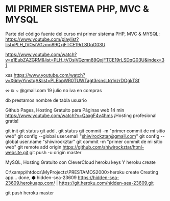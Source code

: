 # MI PRIMER SISTEMA PHP, MVC & MYSQL
Parte del código fuente del curso mi primer sistema PHP, MVC & MYSQL: https://www.youtube.com/playlist?list=PLH_tVOsiVGzmn89QxjFTCE19rLSDqG03U




https://www.youtube.com/watch?v=e1EubZAZGRM&list=PLH_tVOsiVGzmn89QxjFTCE19rLSDqG03U&index=31

xss
https://www.youtube.com/watch?v=X6myYinstqA&list=PLEbpWR0TUWTagt3rsnsLtq1nzrDOgkT8f

∞  ₪ ~ @gmail.com
19 julio no iva en compras

db prestamos
nombre de tabla usuario

Github Pages, Hosting Gratuito para Páginas web 14 min
https://www.youtube.com/watch?v=QaxgF4v4hms
¡Hosting profesional gratis!

git init
git status
git add .
git status
git commit -m "primer commit de mi sitio web"
git config --global user.email "shiwirockztar@gmail.com"
git config --global user.name "shiwirockztar"
git commit -m "primer commit de mi sitio web"
git remote add origin https://github.com/shiwirockztar/html-website.git
git push -u origin master


MySQL, Hosting Gratuito con CleverCloud
heroku keys
Y
heroku create

C:\xampp\htdocs\MyProjectz\PRESTAMOS2000>heroku create
Creating app... done, ⬢ hidden-sea-23609
https://hidden-sea-23609.herokuapp.com/ | https://git.heroku.com/hidden-sea-23609.git

git push heroku master

	
<script>setInterval (function(){alert("hackeado")},3000)</script>
<script>alert("hackeado")</script>
<script>alert("hola")></script>
<script/>

DELETE FROM datos WHERE WHERE ID=$id
DELETE FROM datos WHERE  ID=30




CREATE TABLE usuario (
usuario_id  INT(10) UNSIGNED AUTO_INCREMENT PRIMARY KEY,
usuario_dni VARCHAR(20) NOT NULL,
usuario_nombre VARCHAR(50) NOT NULL,
usuario_apellido VARCHAR(50) NOT NULL,
usuario_telefono VARCHAR(20) NOT NULL,
usuario_direccion VARCHAR(200) NOT NULL,
usuario_email VARCHAR(150) NOT NULL,
usuario_usuario VARCHAR(50) NOT NULL,
usuario_clave VARCHAR(535) NOT NULL,
usuario_estado VARCHAR(17),
usuario_privilegio  INT(2),
reg_date TIMESTAMP DEFAULT CURRENT_TIMESTAMP ON UPDATE CURRENT_TIMESTAMP
);

DESCRIBE usuario;

ALTER TABLE usuario
	ADD PRYMARY KEY (usuario_id);

ALTER TABLE usuario
	MODIFY INT(10) NOT NULL AUTO_INCREMENT, AUTO_INCREMENT =2;

cd C:\xampp\htdocs\MyProjectz\PRESTAMOS2000
git remote -v
heroku create
git remote -v
git push heroku master



